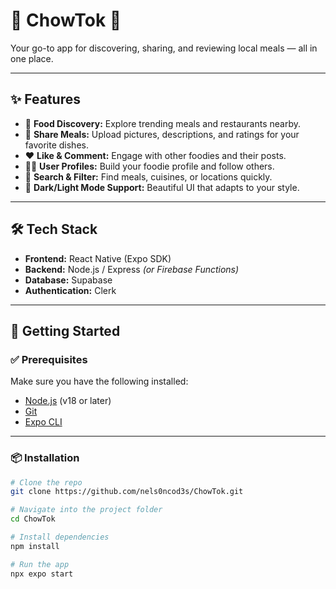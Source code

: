 # 🍜 ChowTok 📝

Your go-to app for discovering, sharing, and reviewing local meals — all in one place.

---

## ✨ Features

- 🍔 **Food Discovery:** Explore trending meals and restaurants nearby.  
- 📸 **Share Meals:** Upload pictures, descriptions, and ratings for your favorite dishes.  
- ❤️ **Like & Comment:** Engage with other foodies and their posts.  
- 🧑‍🍳 **User Profiles:** Build your foodie profile and follow others.  
- 🧭 **Search & Filter:** Find meals, cuisines, or locations quickly.  
- 🌙 **Dark/Light Mode Support:** Beautiful UI that adapts to your style.

---

## 🛠️ Tech Stack

- **Frontend:** React Native (Expo SDK)  
- **Backend:** Node.js / Express *(or Firebase Functions)*  
- **Database:** Supabase  
- **Authentication:** Clerk 

---

## 🚀 Getting Started

### ✅ Prerequisites

Make sure you have the following installed:

- [Node.js](https://nodejs.org/) (v18 or later)  
- [Git](https://git-scm.com/)  
- [Expo CLI](https://docs.expo.dev/get-started/installation/)  

---

### 📦 Installation

```bash
# Clone the repo
git clone https://github.com/nels0ncod3s/ChowTok.git

# Navigate into the project folder
cd ChowTok

# Install dependencies
npm install

# Run the app
npx expo start
